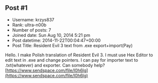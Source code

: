 ## Post #1
- Username: krzys837
- Rank: ultra-n00b
- Number of posts: 7
- Joined date: Sun Aug 10, 2014 5:21 pm
- Post datetime: 2014-11-22T00:04:47+00:00
- Post Title: Resident Evil 3 text from .exe export+import(Pay)

Hello. I make Polish translation of Resident Evil 3. I must use Hex Editor to edit text in .exe and change pointers. I can pay for importer text to .txt(whatever) and exporter. Can somebody help?
[https://www.sendspace.com/file/l0h6lg](https://www.sendspace.com/file/l0h6lg)
